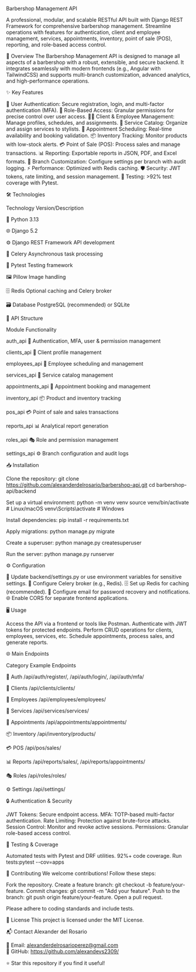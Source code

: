 Barbershop Management API

A professional, modular, and scalable RESTful API built with Django REST Framework for comprehensive barbershop management. Streamline operations with features for authentication, client and employee management, services, appointments, inventory, point of sale (POS), reporting, and role-based access control.

🚀 Overview
The Barbershop Management API is designed to manage all aspects of a barbershop with a robust, extensible, and secure backend. It integrates seamlessly with modern frontends (e.g., Angular with TailwindCSS) and supports multi-branch customization, advanced analytics, and high-performance operations.

✨ Key Features

🔐 User Authentication: Secure registration, login, and multi-factor authentication (MFA).
👥 Role-Based Access: Granular permissions for precise control over user access.
🧑‍💼 Client & Employee Management: Manage profiles, schedules, and assignments.
💇 Service Catalog: Organize and assign services to stylists.
📅 Appointment Scheduling: Real-time availability and booking validation.
📦 Inventory Tracking: Monitor products with low-stock alerts.
💳 Point of Sale (POS): Process sales and manage transactions.
📊 Reporting: Exportable reports in JSON, PDF, and Excel formats.
🏬 Branch Customization: Configure settings per branch with audit logging.
⚡ Performance: Optimized with Redis caching.
🛡️ Security: JWT tokens, rate limiting, and session management.
🧪 Testing: >92% test coverage with Pytest.


🛠️ Technologies



Technology
Version/Description



🐍 Python
3.13


🌐 Django
5.2


⚙️ Django REST Framework
API development


🥒 Celery
Asynchronous task processing


🧪 Pytest
Testing framework


🖼️ Pillow
Image handling


🗄️ Redis
Optional caching and Celery broker


🗃️ Database
PostgreSQL (recommended) or SQLite



📂 API Structure



Module
Functionality



auth_api
🔐 Authentication, MFA, user & permission management


clients_api
👤 Client profile management


employees_api
👷 Employee scheduling and management


services_api
💇 Service catalog management


appointments_api
📅 Appointment booking and management


inventory_api
📦 Product and inventory tracking


pos_api
💳 Point of sale and sales transactions


reports_api
📊 Analytical report generation


roles_api
🎭 Role and permission management


settings_api
⚙️ Branch configuration and audit logs



📥 Installation

Clone the repository:
git clone https://github.com/alexanderdelrosario/barbershop-api.git
cd barbershop-api/backend


Set up a virtual environment:
python -m venv venv
source venv/bin/activate  # Linux/macOS
venv\Scripts\activate     # Windows


Install dependencies:
pip install -r requirements.txt


Apply migrations:
python manage.py migrate


Create a superuser:
python manage.py createsuperuser


Run the server:
python manage.py runserver




⚙️ Configuration

📝 Update backend/settings.py or use environment variables for sensitive settings.
🥒 Configure Celery broker (e.g., Redis).
🗄️ Set up Redis for caching (recommended).
📧 Configure email for password recovery and notifications.
🌐 Enable CORS for separate frontend applications.


🖥️ Usage

Access the API via a frontend or tools like Postman.
Authenticate with JWT tokens for protected endpoints.
Perform CRUD operations for clients, employees, services, etc.
Schedule appointments, process sales, and generate reports.


🌐 Main Endpoints



Category
Example Endpoints



🔐 Auth
/api/auth/register/, /api/auth/login/, /api/auth/mfa/


👤 Clients
/api/clients/clients/


👷 Employees
/api/employees/employees/


💇 Services
/api/services/services/


📅 Appointments
/api/appointments/appointments/


📦 Inventory
/api/inventory/products/


💳 POS
/api/pos/sales/


📊 Reports
/api/reports/sales/, /api/reports/appointments/


🎭 Roles
/api/roles/roles/


⚙️ Settings
/api/settings/



🔒 Authentication & Security

JWT Tokens: Secure endpoint access.
MFA: TOTP-based multi-factor authentication.
Rate Limiting: Protection against brute-force attacks.
Session Control: Monitor and revoke active sessions.
Permissions: Granular role-based access control.


🧪 Testing & Coverage

Automated tests with Pytest and DRF utilities.
92%+ code coverage.
Run tests:pytest --cov=apps




🤝 Contributing
We welcome contributions! Follow these steps:

Fork the repository.
Create a feature branch: git checkout -b feature/your-feature.
Commit changes: git commit -m "Add your feature".
Push to the branch: git push origin feature/your-feature.
Open a pull request.

Please adhere to coding standards and include tests.

📜 License
This project is licensed under the MIT License.

📬 Contact
Alexander del Rosario  

📧 Email: alexanderdelrosarioperez@gmail.com  
🐙 GitHub: https://github.com/alexandevs2309/


⭐ Star this repository if you find it useful!
